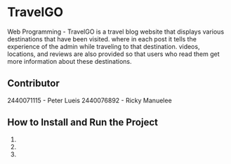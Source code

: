 # TravelGO

Web Programming - TravelGO
is a travel blog website that displays various destinations that have been visited. where in each post it tells the experience of the admin while traveling to that destination. videos, locations, and reviews are also provided so that users who read them get more information about these destinations.

## Contributor

2440071115 - Peter Lueis
2440076892 - Ricky Manuelee

## How to Install and Run the Project

1. 
2. 
3. 
